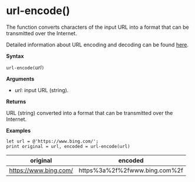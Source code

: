# url-encode()

The function converts characters of the input URL into a format that can be transmitted over the Internet. 

Detailed information about URL encoding and decoding can be found [here](https://en.wikipedia.org/wiki/Percent-encoding).

**Syntax**

`url-encode(`*url*`)`

**Arguments**

* *url*: input URL (string).  

**Returns**

URL (string) converted into a format that can be transmitted over the Internet.

**Examples**

<!-- csl -->
```
let url = @'https://www.bing.com/';
print original = url, encoded = url-encode(url)
```

|original|encoded|
|---|---|
|https://www.bing.com/|https%3a%2f%2fwww.bing.com%2f|


 
